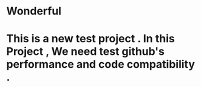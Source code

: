 # Wonderful
# This is a new test project . In this Project , We need test github's performance and code compatibility .
